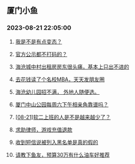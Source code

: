## 厦门小鱼 
### 2023-08-21 22:05:00

1. [我是不是有点变态？](http://bbs.xmfish.com/read-htm-tid-18057513.html)

2. [官方公示都不打码的？](http://bbs.xmfish.com/read-htm-tid-18057504.html)

3. [海沧城中村出租房房东很头痛，基本上只出不进的](http://bbs.xmfish.com/read-htm-tid-18057527.html)

4. [去花钱读了个名校MBA，天天发朋友圈](http://bbs.xmfish.com/read-htm-tid-18057661.html)

5. [海沧幼儿园招不满，
外地人随便选。](http://bbs.xmfish.com/read-htm-tid-18057686.html)

6. [厦门中山公园每周六下午相亲角靠谱吗？](http://bbs.xmfish.com/read-htm-tid-18057547.html)

7. [[08-21]软二上班的人是不是越来越少了？](http://bbs.xmfish.com/read-htm-tid-18057884.html)

8. [求助律师，游戏充值退款](http://bbs.xmfish.com/read-htm-tid-18057565.html)

9. [收到短信说被列入黑名单是真的假的](http://bbs.xmfish.com/read-htm-tid-18057530.html)

10. [请教下鱼友，预算30万有什么油车好推荐](http://bbs.xmfish.com/read-htm-tid-18057520.html)

